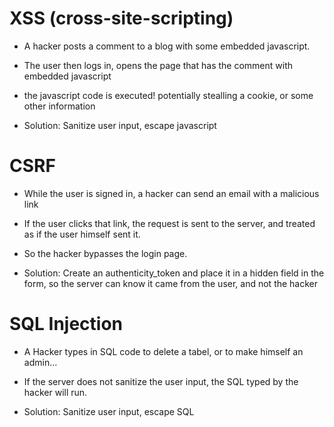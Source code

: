 # XSS (cross-site-scripting)

- A hacker posts a comment to a blog with some embedded javascript.
- The user then logs in, opens the page that has the comment with embedded javascript
- the javascript code is executed! potentially stealling a cookie, or some other information 

- Solution: Sanitize user input, escape javascript


# CSRF

- While the user is signed in, a hacker can send an email with a malicious link
- If the user clicks that link, the request is sent to the server, and treated as if the user himself sent it.
- So the hacker bypasses the login page.

- Solution: Create an authenticity_token and place it in a hidden field in the form, so the server can know it came from the user, and not the hacker

# SQL Injection

- A Hacker types in SQL code to delete a tabel, or to make himself an admin...
- If the server does not sanitize the user input, the SQL typed by the hacker will run.

- Solution: Sanitize user input, escape SQL
